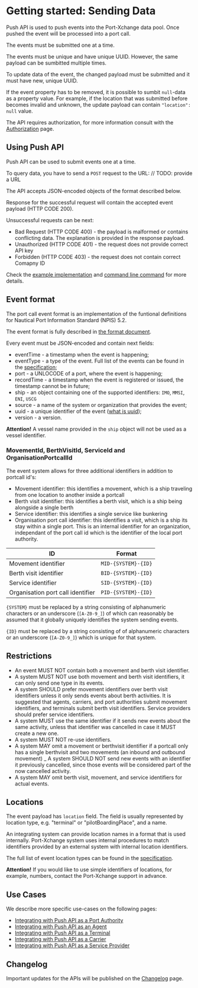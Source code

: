 # Getting started: Sending Data

Push API is used to push events into the Port-Xchange data pool. Once pushed the event will be processed into a port call.

The events must be submitted one at a time.

The events must be unique and have unique UUID. However, the same payload can be sumbitted multiple times.

To update data of the event, the changed payload must be submitted and it must have new, unique UUID. 

If the event property has to be removed, it is possible to sumbit `null`-data as a property value. For example, if the location that was submitted before becomes invalid and unknown, the update payload can contain `"location": null` value.

The API requires authorization, for more information consult with the [Authorization](/authorization.md) page.

## Using Push API

Push API can be used to submit events one at a time.

To query data, you have to send a `POST` request to the URL: // TODO: provide a URL

The API accepts JSON-encoded objects of the format described below.

Response for the successful request will contain the accepted event payload (HTTP CODE 200).

Unsuccessful requests can be next:
- Bad Request (HTTP CODE 400) - the payload is malformed or contains conflicting data. The explanation is provided in the response payload.
- Unauthorized (HTTP CODE 401) - the request does not provide correct API key
- Forbidden (HTTP CODE 403) - the request does not contain correct Comapny ID

Check the [example implementation](/resources/push_event.py) and [command line command](/resources/push_event.sh)  for more details.

## Event format

The port call event format is an implementation of the funtional definitions for Nautical Port Information Standard (NPIS) 5.2.

The event format is fully described in [the format document](https://github.com/PortCallOptimisation/port-call-event-format/blob/master/Event_spec.ts).

Every event must be JSON-encoded and contain next fields:
- eventTime - a timestamp when the event is happening;
- eventType - a type of the event. Full list of the events can be found in the [specification](https://github.com/PortCallOptimisation/port-call-event-format/blob/master/Event_spec.ts#L214-L416);
- port - a UNLOCODE of a port, where the event is happening;
- recordTime - a timestamp when the event is registered or issued, the timestamp cannot be in future;
- ship - an object containing one of the supported identifiers: `IMO`, `MMSI`, `ENI`, `USCG`
- source - a name of the system or organization that provides the event;
- uuid - a unique identifier of the event ([what is uuid](https://www.uuidtools.com/what-is-uuid));
- version - a version.

**Attention!** 
A vessel name provided in the `ship` object will not be used as a vessel identifier.

### MovementId, BerthVisitId, ServiceId and OrganisationPortcallId

The event system allows for three additional identifiers in addition to portcall id's:
* Movement identifier: this identifies a movement, which is a ship traveling from one location to another inside a portcall
* Berth visit identifier: this identifies a berth visit, which is a ship being alongside a single berth
* Service identifier: this identifies a single service like bunkering
* Organisation port call identifier: this identifies a visit, which is a ship its stay within a single port. This is an internal identifier for an organization, independant of the port call id which is the identifier of the local port authority.

| ID                                | Format              |
|-----------------------------------|---------------------|
| Movement identifier               | `MID-{SYSTEM}-{ID}` |
| Berth visit identifier            | `BID-{SYSTEM}-{ID}` |
| Service identifier                | `SID-{SYSTEM}-{ID}` |
| Organisation port call identifier | `PID-{SYSTEM}-{ID}` |

`{SYSTEM}` must be replaced by a string consisting of alphanumeric characters or an underscore (`[A-Z0-9_]`) of which can reasonably be assumed that it globally uniquely identifies the system sending events.

`{ID}` must be replaced by a string consisting of of alphanumeric characters or an underscore (`[A-Z0-9_]`) which is unique for that system.

## Restrictions

- An event MUST NOT contain both a movement and berth visit identifier.
- A system MUST NOT use both movement and berth visit identifiers, it can only send one type in its events.
- A system SHOULD prefer movement identifiers over berth visit identifiers unless it only sends events about berth activities. It is suggested that agents, carriers, and port authorities submit movement identifiers, and terminals submit berth visit identifiers. Service providers should prefer service identifiers.
- A system MUST use the same identifier if it sends new events about the same activity, unless that identifier was cancelled in case it MUST create a new one.
- A system MUST NOT re-use identifiers.
- A system MAY omit a movement or berthvisit identifier if a portcall only has a single berthvisit and two movements (an inbound and outbound movement)
_ A system SHOULD NOT send new events with an identifier it previously cancelled, since those events will be considered part of the now cancelled activity.
- A system MAY omit berth visit, movement, and service identifiers for actual events.

## Locations 

The event payload has `location` field. The field is usually represented by location type, e.g. "terminal" or "pilotBoardingPlace", and a name.

An integrating system can provide location names in a format that is used internally.
Port-Xchange system uses internal procedures to match identifiers provided by an external system with internal location identifiers.

The full list of event location types can be found in the [specification](https://github.com/PortCallOptimisation/port-call-event-format/blob/master/Event_spec.ts#L419-L428).

**Attention!** 
If you would like to use simple identifiers of locations, for example, numbers, contact the Port-Xchange support in advance. 

## Use Cases

We describe more specific use-cases on the following pages:

- [Integrating with Push API as a Port Authority](/sending-data/use-case-port-authority.md)
- [Integrating with Push API as an Agent](/sending-data/use-case-agent.md)
- [Integrating with Push API as a Terminal](/sending-data/use-case-terminal.md)
- [Integrating with Push API as a Carrier](/sending-data/use-case-carrier.md)
- [Integrating with Push API as a Service Provider](/sending-data/use-case-service-provider.md)

## Changelog

Important updates for the APIs will be published on the [Changelog](/sending-data/changelog.md) page.